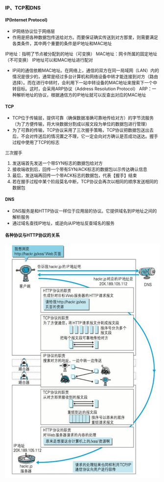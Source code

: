 ### IP、TCP和DNS
#### IP(Internet Protocol)
- IP网络协议位于网络层
- 作用是把各种数据包传送给对方。而要保证确实传送到对方那里，则需要满足各类条件，其中两个重要的条件是IP地址和MAC地址

IP地址：指明了节点被分配到的地址（可变换）
MAC地址：网卡所属的固定地址（不可变换）
IP地址可以和MAC地址进行配对

- IP间的通信依赖MAC地址。在网络上，通信的双方在同一局域网（LAN）内的情况是很少的，通常是经过多台计算机和网络设备中转才能连接到对方（路由选择）。而在进行中转时，会利用下一站中转设备的MAC地址来搜索下一个中转目标。这时，会采用ARP协议（Address Resolution Protocol）
ARP：一种解析地址的协议，根据通信方的IP地址就可以反查出对应的MAC地址

#### TCP
- TCP位于传输层，提供可靠（确保数据准确可靠地传给对方）的字节流服务（为了方便传输，将大块数据分割成以报文段为单位的数据包进行管理）
- 为了可靠的传输，TCP协议采用了三次握手策略，TCP协议把数据包送出去后，不会对传送后的情况置之不理，它一定会向对方确认是否成功送达。握手过程中使用了TCP的标志

三次握手
1. 发送端首先发送一个带SYN标志的数据包给对方
2. 接收端收到后，回传一个带有SYN/ACK标志的数据包以示传达确认信息
3. 最后，发送端再回传一个带ACK标志的数据包，代表【握手】结束
4. 若在握手过程中某个阶段莫名中断，TCP协议会再次以相同的顺序发送相同的数据包

#### DNS
- DNS服务是和HTTP协议一样位于应用层的协议。它提供域名到IP地址之间的解析服务
- 通过域名查找IP地址，或逆向从IP地址反查域名的服务

#### 各种协议与HTTP协议的关系
<img src="./assets/各种协议与HTTP的关系.png" width="550" height="765" />

